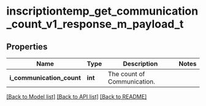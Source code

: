 # inscriptiontemp_get_communication_count_v1_response_m_payload_t

## Properties
Name | Type | Description | Notes
------------ | ------------- | ------------- | -------------
**i_communication_count** | **int** | The count of Communication. | 

[[Back to Model list]](../README.md#documentation-for-models) [[Back to API list]](../README.md#documentation-for-api-endpoints) [[Back to README]](../README.md)


